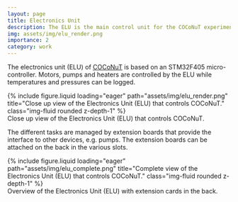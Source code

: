 ```yaml
---
layout: page
title: Electronics Unit
description: The ELU is the main control unit for the COCoNuT experiment.
img: assets/img/elu_render.png
importance: 2
category: work
---
```

The electronics unit (ELU) of [COCoNuT](https://hacknus.github.io/projects/coconut/) is based on an STM32F405 micro-controller. Motors, pumps and heaters are controlled by the ELU while temperatures and pressures can be logged. 

<div class="row">
    <div class="col-sm mt-3 mt-md-0">
        {% include figure.liquid loading="eager" path="assets/img/elu_render.png" title="Close up view of the Electronics Unit (ELU) that controls COCoNuT." class="img-fluid rounded z-depth-1" %}
    </div>
</div>
<div class="caption">
    Close up view of the Electronics Unit (ELU) that controls COCoNuT.
</div>

The different tasks are managed by extension boards that provide the interface to other devices, e.g. pumps. The extension boards can be attached on the back in the various slots.

<div class="row">
    <div class="col-sm mt-3 mt-md-0">
        {% include figure.liquid loading="eager" path="assets/img/elu_complete.png" title="Complete view of the Electronics Unit (ELU) that controls COCoNuT." class="img-fluid rounded z-depth-1" %}
    </div>
</div>
<div class="caption">
    Overview of the Electronics Unit (ELU) with extension cards in the back.
</div>